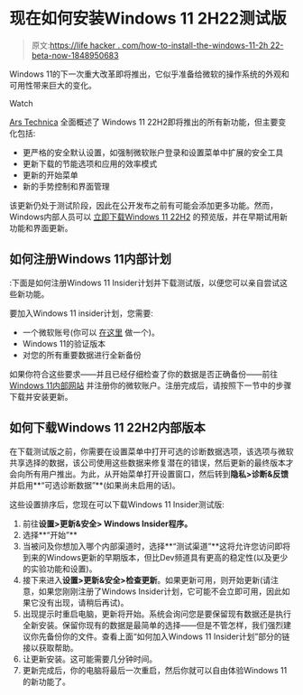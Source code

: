 # 现在如何安装Windows 11 2H22测试版

> 原文:[https://life hacker . com/how-to-install-the-windows-11-2h 22-beta-now-1848950683](https://lifehacker.com/how-to-install-the-windows-11-2h22-beta-now-1848950683)

Windows 11的下一次重大改革即将推出，它似乎准备给微软的操作系统的外观和可用性带来巨大的变化。

Watch

[Ars Technica](https://arstechnica.com/gadgets/2022/05/windows-11s-first-yearly-update-is-almost-done-heres-what-is-and-isnt-part-of-it/) 全面概述了 Windows 11 22H2即将推出的所有新功能，但主要变化包括:

*   更严格的安全默认设置，如强制微软账户登录和设置菜单中扩展的安全工具
*   更新下载的节能选项和应用的效率模式
*   更新的开始菜单
*   新的手势控制和界面管理

该更新仍处于测试阶段，因此在公开发布之前有可能会添加更多功能。然而，Windows内部人员可以 [立即下载Windows 11 22H2](https://blogs.windows.com/windows-insider/2022/05/18/announcing-windows-11-insider-preview-build-25120/) 的预览版，并在早期试用新功能和界面更新。

## 如何注册Windows 11内部计划

:下面是如何注册Windows 11 Insider计划并下载测试版，以便您可以亲自尝试这些新功能。

要加入Windows 11 insider计划，您需要:

*   一个微软账号(你可以 [在这里](https://account.microsoft.com/account) 做一个)。
*   Windows 11的验证版本
*   对您的所有重要数据进行全新备份

如果你符合这些要求——并且已经仔细检查了你的数据是否正确备份——前往 [Windows 11内部网站](https://insider.windows.com/en-us/register) 并注册你的微软账户。注册完成后，请按照下一节中的步骤下载并安装更新。

## 如何下载Windows 11 22H2内部版本

在下载测试版之前，你需要在设置菜单中打开可选的诊断数据选项，该选项与微软共享选择的数据，该公司使用这些数据来修复潜在的错误，然后更新的最终版本才会向所有用户推出。为此，从开始菜单打开设置窗口，然后转到**隐私>诊断&反馈**并启用**“可选诊断数据”**(如果尚未启用的话)。

这些设置排序后，您现在可以下载Windows 11 Insider测试版:

1.  前往**设置>更新&安全> Windows Insider程序。**
2.  选择**“开始”**
3.  当被问及你想加入哪个内部渠道时，选择**“测试渠道”**这将允许您访问即将到来的Windows更新的早期版本，但比Dev频道具有更高的稳定性(以及更少的实验功能和设置)。
4.  接下来进入**设置>更新&安全>检查更新**。如果更新可用，则开始更新(请注意，如果您刚刚注册了Windows Insider计划，它可能不会立即可用，因此如果它没有出现，请稍后再试)。
5.  出现提示时重启电脑，更新将开始。系统会询问您是要保留现有数据还是执行全新安装。保留你现有的数据是最简单的选择——但是不管怎样，我们强烈建议你先备份你的文件。查看上面“如何加入Windows 11 Insider计划”部分的链接以获取帮助。
6.  让更新安装。这可能需要几分钟时间。
7.  更新完成后，你的电脑将最后一次重启，然后你就可以自由体验Windows 11的新功能了。